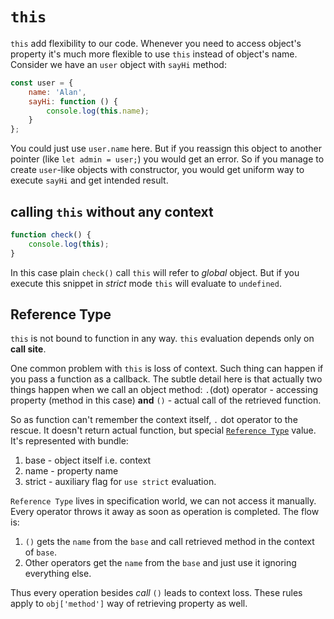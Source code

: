 # `this`

`this` add flexibility to our code. Whenever you need to access object's property it's much more flexible to use `this` instead of object's name. Consider we have an `user` object with `sayHi` method:

```JavaScript
const user = {
    name: 'Alan',
    sayHi: function () {
        console.log(this.name);
    }
};
```

You could just use `user.name` here. But if you reassign this object to another pointer (like `let admin = user;`) you would get an error. So if you manage to create `user`-like objects with constructor, you would get uniform way to execute `sayHi` and get intended result.

## calling `this` without any context

```JavaScript
function check() {
    console.log(this);
}
```

In this case plain `check()` call `this` will refer to *global* object. But if you execute this snippet in *strict* mode `this` will evaluate to `undefined`.

## Reference Type

`this` is not bound to function in any way. `this` evaluation depends only on **call site**. 

One common problem with `this` is loss of context. Such thing can happen if you pass a function as a callback. The subtle detail here is that actually two things happen when we call an object method: `.`(dot) operator - accessing property (method in this case) **and** `()` - actual call of the retrieved function.

So as function can't remember the context itself, `.` dot operator to the rescue. It doesn't return actual function, but special [`Reference Type`](http://www.ecma-international.org/ecma-262/5.1/#sec-8.7) value. It's represented with bundle:

1. base - object itself i.e. context
2. name - property name
3. strict - auxiliary flag for `use strict` evaluation.

`Reference Type` lives in specification world, we can not access it manually. Every operator throws it away as soon as operation is completed. The flow is:

1. `()` gets the `name` from the `base` and call retrieved method in the context of `base`.
2. Other operators get the `name` from the `base` and just use it ignoring everything else.

Thus every operation besides *call* `()` leads to context loss. These rules apply to `obj['method']` way of retrieving property as well.